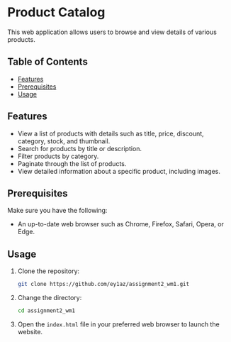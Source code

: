 # Product Catalog

This web application allows users to browse and view details of various products.

## Table of Contents

- [Features](#features)
- [Prerequisites](#prerequisites)
- [Usage](#usage)


## Features

- View a list of products with details such as title, price, discount, category, stock, and thumbnail.
- Search for products by title or description.
- Filter products by category.
- Paginate through the list of products.
- View detailed information about a specific product, including images.

## Prerequisites

Make sure you have the following:

- An up-to-date web browser such as Chrome, Firefox, Safari, Opera, or Edge.

## Usage

1. Clone the repository:

   ```bash
   git clone https://github.com/ey1az/assignment2_wm1.git
   ```

2. Change the directory:

   ```bash
   cd assignment2_wm1
   ```

3. Open the `index.html` file in your preferred web browser to launch the website.

